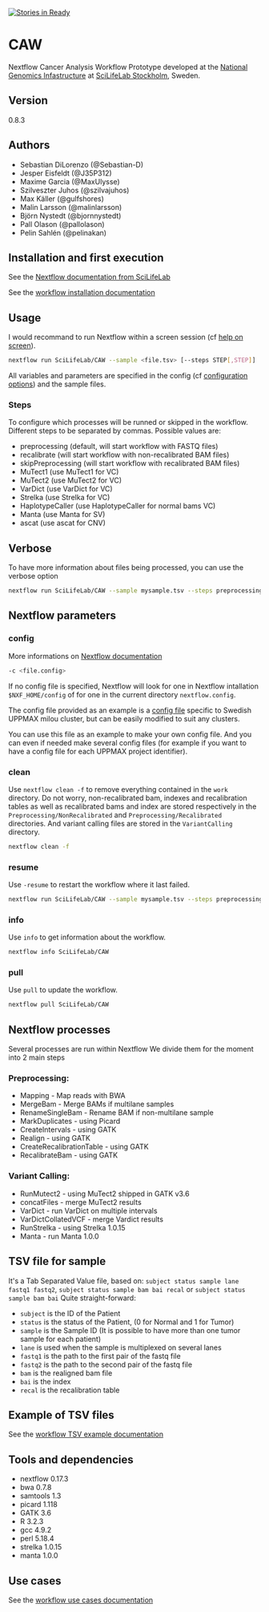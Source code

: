 [![Stories in Ready](https://badge.waffle.io/SciLifeLab/CAW.png?label=ready&title=Ready)](https://waffle.io/SciLifeLab/CAW)

# CAW
Nextflow Cancer Analysis Workflow Prototype developed at the [National Genomics Infastructure](https://ngisweden.scilifelab.se/)
at [SciLifeLab Stockholm](https://www.scilifelab.se/platforms/ngi/), Sweden.

## Version
0.8.3

## Authors
- Sebastian DiLorenzo (@Sebastian-D)
- Jesper Eisfeldt (@J35P312)
- Maxime Garcia (@MaxUlysse)
- Szilveszter Juhos (@szilvajuhos)
- Max Käller (@gulfshores)
- Malin Larsson (@malinlarsson)
- Björn Nystedt (@bjornnystedt)
- Pall Olason (@pallolason)
- Pelin Sahlén (@pelinakan)

## Installation and first execution
See the [Nextflow documentation from SciLifeLab](https://github.com/SciLifeLab/NGI-NextflowDocs)

See the [workflow installation documentation](doc/UPPMAX.md)

## Usage
I would recommand to run Nextflow within a screen session (cf [help on screen](https://www.howtoforge.com/linux_screen)).
```bash
nextflow run SciLifeLab/CAW --sample <file.tsv> [--steps STEP[,STEP]]
```
All variables and parameters are specified in the config (cf [configuration options](#config)) and the sample files.

### Steps
To configure which processes will be runned or skipped in the workflow. Different steps to be separated by commas.
Possible values are:
- preprocessing (default, will start workflow with FASTQ files)
- recalibrate (will start workflow with non-recalibrated BAM files)
- skipPreprocessing (will start workflow with recalibrated BAM files)
- MuTect1 (use MuTect1 for VC)
- MuTect2 (use MuTect2 for VC)
- VarDict (use VarDict for VC)
- Strelka (use Strelka for VC)
- HaplotypeCaller (use HaplotypeCaller for normal bams VC)
- Manta (use Manta for SV)
- ascat (use ascat for CNV)

## Verbose
To have more information about files being processed, you can use the verbose option
```bash
nextflow run SciLifeLab/CAW --sample mysample.tsv --steps preprocessing --verbose
```

## Nextflow parameters
### config
More informations on [Nextflow documentation](https://www.nextflow.io/docs/latest/basic.html#configuration-options)
```bash
-c <file.config>
```
If no config file is specified, Nextflow will look for one in Nextflow intallation `$NXF_HOME/config` of for one in the current directory `nextflow.config`.

The config file provided as an example is a [config file](https://raw.githubusercontent.com/SciLifeLab/CAW/master/config/milou.config) specific to Swedish UPPMAX milou cluster, but can be easily modified to suit any clusters.

You can use this file as an example to make your own config file. And you can even if needed make several config files (for example if you want to have a config file for each UPPMAX project identifier).

### clean
Use `nextflow clean -f` to remove everything contained in the `work` directory. Do not worry, non-recalibrated bam, indexes and recalibration tables as well as recalibrated bams and index are stored respectively in the `Preprocessing/NonRecalibrated` and `Preprocessing/Recalibrated` directories. And variant calling files are stored in the `VariantCalling` directory.
```bash
nextflow clean -f
```

### resume
Use `-resume` to restart the workflow where it last failed.
```bash
nextflow run SciLifeLab/CAW --sample mysample.tsv --steps preprocessing -resume
```

### info
Use `info` to get information about the workflow.
```bash
nextflow info SciLifeLab/CAW
```

### pull
Use `pull` to update the workflow.
```bash
nextflow pull SciLifeLab/CAW
```

## Nextflow processes
Several processes are run within Nextflow
We divide them for the moment into 2 main steps

### Preprocessing:
- Mapping - Map reads with BWA
- MergeBam - Merge BAMs if multilane samples
- RenameSingleBam - Rename BAM if non-multilane sample
- MarkDuplicates - using Picard
- CreateIntervals - using GATK
- Realign - using GATK
- CreateRecalibrationTable - using GATK
- RecalibrateBam - using GATK

### Variant Calling:
- RunMutect2 - using MuTect2 shipped in GATK v3.6
- concatFiles - merge MuTect2 results
- VarDict - run VarDict on multiple intervals
- VarDictCollatedVCF - merge Vardict results
- RunStrelka - using Strelka 1.0.15
- Manta - run Manta 1.0.0

## TSV file for sample
It's a Tab Separated Value file, based on: `subject status sample lane fastq1 fastq2`, `subject status sample bam bai recal` or `subject status sample bam bai`
Quite straight-forward:
- `subject` is the ID of the Patient
- `status` is the status of the Patient, (0 for Normal and 1 for Tumor)
- `sample` is the Sample ID (It is possible to have more than one tumor sample for each patient)
- `lane` is used when the sample is multiplexed on several lanes
- `fastq1` is the path to the first pair of the fastq file
- `fastq2` is the path to the second pair of the fastq file
- `bam` is the realigned bam file
- `bai` is the index
- `recal` is the recalibration table

## Example of TSV files
See the [workflow TSV example documentation](doc/EXAMPLE.md)

## Tools and dependencies
- nextflow 0.17.3
- bwa 0.7.8
- samtools 1.3
- picard 1.118
- GATK 3.6
- R 3.2.3
- gcc 4.9.2
- perl 5.18.4
- strelka 1.0.15
- manta 1.0.0

## Use cases
See the [workflow use cases documentation](doc/USE_CASES.md)
